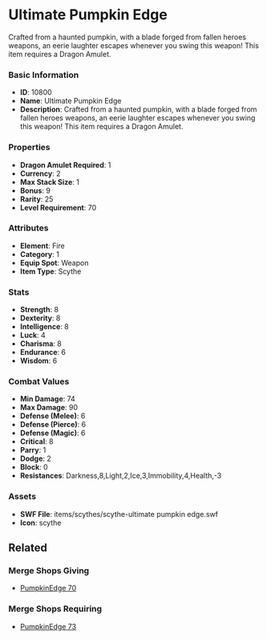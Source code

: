 # Ultimate Pumpkin Edge

Crafted from a haunted pumpkin, with a blade forged from fallen heroes weapons, an eerie laughter escapes whenever you swing this weapon! This item requires a Dragon Amulet.

### Basic Information

- **ID**: 10800
- **Name**: Ultimate Pumpkin Edge
- **Description**: Crafted from a haunted pumpkin, with a blade forged from fallen heroes weapons, an eerie laughter escapes whenever you swing this weapon! This item requires a Dragon Amulet.

### Properties

- **Dragon Amulet Required**: 1
- **Currency**: 2
- **Max Stack Size**: 1
- **Bonus**: 9
- **Rarity**: 25
- **Level Requirement**: 70

### Attributes

- **Element**: Fire
- **Category**: 1
- **Equip Spot**: Weapon
- **Item Type**: Scythe

### Stats

- **Strength**: 8
- **Dexterity**: 8
- **Intelligence**: 8
- **Luck**: 4
- **Charisma**: 8
- **Endurance**: 6
- **Wisdom**: 6

### Combat Values

- **Min Damage**: 74
- **Max Damage**: 90
- **Defense (Melee)**: 6
- **Defense (Pierce)**: 6
- **Defense (Magic)**: 6
- **Critical**: 8
- **Parry**: 1
- **Dodge**: 2
- **Block**: 0
- **Resistances**: Darkness,8,Light,2,Ice,3,Immobility,4,Health,-3

### Assets

- **SWF File**: items/scythes/scythe-ultimate pumpkin edge.swf
- **Icon**: scythe

## Related

### Merge Shops Giving

- [PumpkinEdge 70](../merge-shops/166-pumpkinedge-70.md)

### Merge Shops Requiring

- [PumpkinEdge 73](../merge-shops/167-pumpkinedge-73.md)

